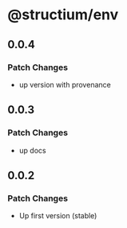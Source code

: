 # @structium/env

## 0.0.4

### Patch Changes

- up version with provenance

## 0.0.3

### Patch Changes

- up docs

## 0.0.2

### Patch Changes

- Up first version (stable)
